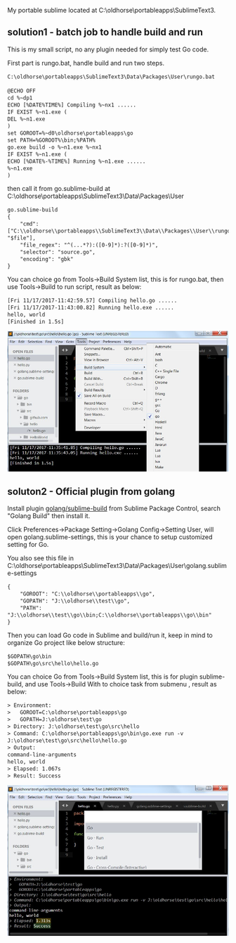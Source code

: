 My portable sublime located at C:\oldhorse\portableapps\SublimeText3.

## solution1 - batch job to handle build and run
This is my small script, no any plugin needed for simply test Go code.

First part is rungo.bat, handle build and run two steps.

```
C:\oldhorse\portableapps\SublimeText3\Data\Packages\User\rungo.bat

@ECHO OFF  
cd %~dp1  
ECHO [%DATE%TIME%] Compiling %~nx1 ...... 
IF EXIST %~n1.exe (  
DEL %~n1.exe
) 
set GOROOT=%~d0\oldhorse\portableapps\go
set PATH=%GOROOT%\bin;%PATH% 
go.exe build -o %~n1.exe %~nx1 
IF EXIST %~n1.exe (  
ECHO [%DATE%-%TIME%] Running %~n1.exe ......   
%~n1.exe  
)
```

then call it from go.sublime-build at C:\oldhorse\portableapps\SublimeText3\Data\Packages\User

```
go.sublime-build
{  
    "cmd": ["C:\\oldhorse\\portableapps\\SublimeText3\\Data\\Packages\\User\\rungo.bat", "$file"],  
    "file_regex": "^(...*?):([0-9]*):?([0-9]*)",  
    "selector": "source.go",  
    "encoding": "gbk"  
}
```

You can choice go from Tools-&gt;Build System list, this is for rungo.bat, then use Tools-&gt;Build to run script, result as below:

```
[Fri 11/17/2017-11:42:59.57] Compiling hello.go ...... 
[Fri 11/17/2017-11:43:00.82] Running hello.exe ......   
hello, world
[Finished in 1.5s]
```

![](images/sublime-go-script2.jpg)

## soluton2 - Official plugin from golang

Install plugin [golang/sublime-build](https://github.com/golang/sublime-build) from Sublime Package Control, search "Golang Build" then install it.

Click Preferences-&gt;Package Setting-&gt;Golang Config-&gt;Setting User, will open golang.sublime-settings, this is your chance to setup customized setting for Go.

You also see this file in C:\oldhorse\portableapps\SublimeText3\Data\Packages\User\golang.sublime-settings

```
{
    "GOROOT": "C:\\oldhorse\\portableapps\\go",
    "GOPATH": "J:\\oldhorse\\test\\go",
    "PATH": "J:\\oldhorse\\test\\go\\bin;C:\\oldhorse\\portableapps\\go\\bin"  
}
```

Then you can load Go code in Sublime and build/run it, keep in mind to organize Go project like below structure:

```
$GOPATH\go\bin
$GOPATH\go\src\hello\hello.go
```

You can choice Go from Tools-&gt;Build System list, this is for plugin sublime-build, and use Tools-&gt;Build With to choice task from submenu , result as below:

```
> Environment:
>   GOROOT=C:\oldhorse\portableapps\go
>   GOPATH=J:\oldhorse\test\go
> Directory: J:\oldhorse\test\go\src\hello
> Command: C:\oldhorse\portableapps\go\bin\go.exe run -v J:\oldhorse\test\go\src\hello\hello.go
> Output:
command-line-arguments
hello, world
> Elapsed: 1.067s
> Result: Success
```

![](images/sublime-go-build.jpg)


